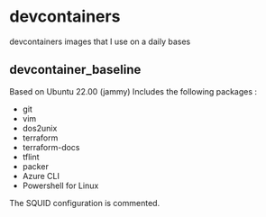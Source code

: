 # devcontainers

devcontainers images that I use on a daily bases

## devcontainer_baseline

Based on Ubuntu 22.00 (jammy)
Includes the following packages :

- git
- vim
- dos2unix
- terraform
- terraform-docs
- tflint
- packer
- Azure CLI
- Powershell for Linux

The SQUID configuration is commented.
